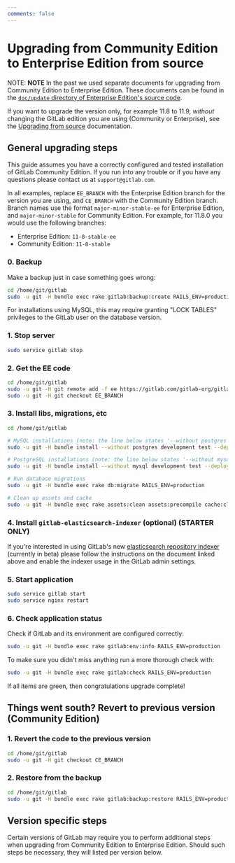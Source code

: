 ```yaml
---
comments: false
---
```


# Upgrading from Community Edition to Enterprise Edition from source

NOTE: **NOTE** In the past we used separate documents for upgrading from
Community Edition to Enterprise Edition. These documents can be found in the
[`doc/update` directory of Enterprise Edition's source
code][old-ee-upgrade-docs].

If you want to upgrade the version only, for example 11.8 to 11.9, *without* changing the
GitLab edition you are using (Community or Enterprise), see the
[Upgrading from source](upgrading_from_source.md) documentation.

## General upgrading steps

This guide assumes you have a correctly configured and tested installation of
GitLab Community Edition. If you run into any trouble or if you have any
questions please contact us at `support@gitlab.com`.

In all examples, replace `EE_BRANCH` with the Enterprise Edition branch for the
version you are using, and `CE_BRANCH` with the Community Edition branch.
Branch names use the format `major-minor-stable-ee` for Enterprise Edition, and
`major-minor-stable` for Community Edition. For example, for 11.8.0 you would
use the following branches:

- Enterprise Edition: `11-8-stable-ee`
- Community Edition: `11-8-stable`

### 0. Backup

Make a backup just in case something goes wrong:

```sh
cd /home/git/gitlab
sudo -u git -H bundle exec rake gitlab:backup:create RAILS_ENV=production
```

For installations using MySQL, this may require granting "LOCK TABLES"
privileges to the GitLab user on the database version.

### 1. Stop server

```sh
sudo service gitlab stop
```

### 2. Get the EE code

```sh
cd /home/git/gitlab
sudo -u git -H git remote add -f ee https://gitlab.com/gitlab-org/gitlab-ee.git
sudo -u git -H git checkout EE_BRANCH
```

### 3. Install libs, migrations, etc

```sh
cd /home/git/gitlab

# MySQL installations (note: the line below states '--without postgres')
sudo -u git -H bundle install --without postgres development test --deployment

# PostgreSQL installations (note: the line below states '--without mysql')
sudo -u git -H bundle install --without mysql development test --deployment

# Run database migrations
sudo -u git -H bundle exec rake db:migrate RAILS_ENV=production

# Clean up assets and cache
sudo -u git -H bundle exec rake assets:clean assets:precompile cache:clear RAILS_ENV=production
```

### 4. Install `gitlab-elasticsearch-indexer` (optional) **(STARTER ONLY)**

If you're interested in using GitLab's new [elasticsearch repository
indexer](../integration/elasticsearch.md) (currently in beta) please follow the instructions on the
document linked above and enable the indexer usage in the GitLab admin settings.

### 5. Start application

```sh
sudo service gitlab start
sudo service nginx restart
```

### 6. Check application status

Check if GitLab and its environment are configured correctly:

```sh
sudo -u git -H bundle exec rake gitlab:env:info RAILS_ENV=production
```

To make sure you didn't miss anything run a more thorough check with:

```sh
sudo -u git -H bundle exec rake gitlab:check RAILS_ENV=production
```

If all items are green, then congratulations upgrade complete!

## Things went south? Revert to previous version (Community Edition)

### 1. Revert the code to the previous version

```sh
cd /home/git/gitlab
sudo -u git -H git checkout CE_BRANCH
```

### 2. Restore from the backup

```sh
cd /home/git/gitlab
sudo -u git -H bundle exec rake gitlab:backup:restore RAILS_ENV=production
```

## Version specific steps

Certain versions of GitLab may require you to perform additional steps when
upgrading from Community Edition to Enterprise Edition. Should such steps be
necessary, they will listed per version below.

<!--
Example:

### 11.8.0

Additional instructions here.
-->

[old-ee-upgrade-docs]: https://gitlab.com/gitlab-org/gitlab-ee/tree/11-8-stable-ee/doc/update
